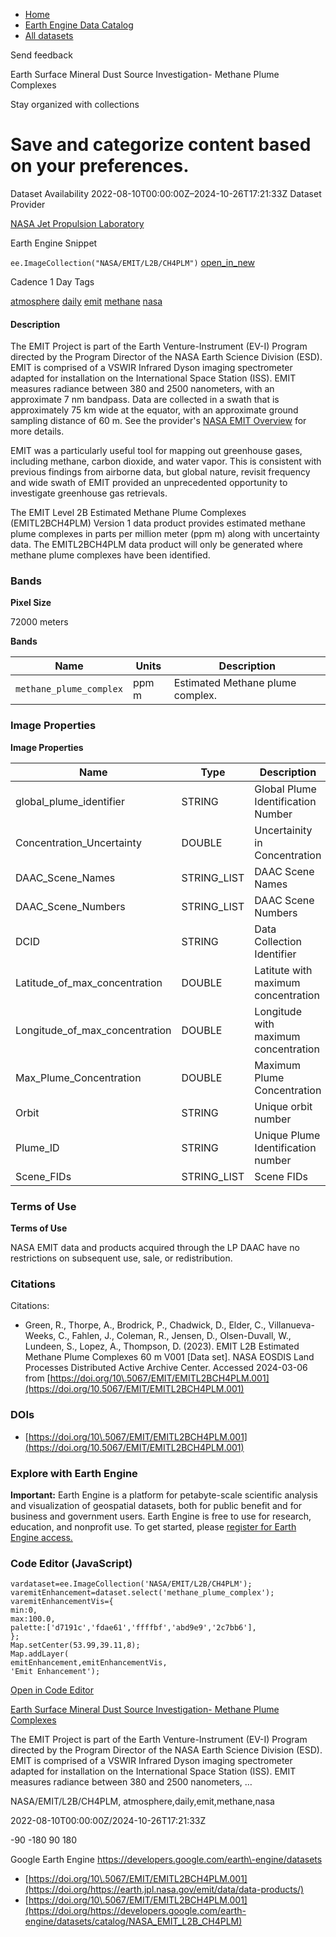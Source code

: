 



* [Home](https://developers.google.com/)
* [Earth Engine Data Catalog](https://developers.google.com/earth-engine/datasets)
* [All datasets](https://developers.google.com/earth-engine/datasets/catalog)





 
 
 Send feedback
 
 

Earth Surface Mineral Dust Source Investigation\- Methane Plume Complexes


 
 Stay organized with collections
 

 
 Save and categorize content based on your preferences.
===========================================================================================================================================================================








Dataset Availability
2022\-08\-10T00:00:00Z–2024\-10\-26T17:21:33Z
Dataset Provider


[NASA Jet Propulsion Laboratory](https://earth.jpl.nasa.gov/emit/data/data-products/)



Earth Engine Snippet


`ee.ImageCollection("NASA/EMIT/L2B/CH4PLM")` 
[open\_in\_new](https://code.earthengine.google.com/?scriptPath=Examples:Datasets/NASA/NASA_EMIT_L2B_CH4PLM)





Cadence
1 Day
Tags


[atmosphere](/earth-engine/datasets/tags/atmosphere)
[daily](/earth-engine/datasets/tags/daily)
[emit](/earth-engine/datasets/tags/emit)
[methane](/earth-engine/datasets/tags/methane)
[nasa](/earth-engine/datasets/tags/nasa)








#### Description



The EMIT Project is part of the Earth Venture\-Instrument (EV\-I) Program
directed by the Program Director of the NASA Earth Science Division (ESD).
EMIT is comprised of a VSWIR Infrared Dyson imaging spectrometer adapted for
installation on the International Space Station (ISS). EMIT measures
radiance between 380 and 2500 nanometers, with an approximate 7 nm bandpass.
Data are collected in a swath that is approximately 75 km wide at the
equator, with an approximate ground sampling distance of 60 m. See the
provider's [NASA EMIT Overview](https://lpdaac.usgs.gov/documents/1695/EMIT_L2B_GHG_User_Guide_V1.pdf)
for more details.


EMIT was a particularly useful tool for mapping out greenhouse gases,
including methane, carbon dioxide, and water vapor. This is consistent with
previous findings from airborne data, but global nature, revisit frequency
and wide swath of EMIT provided an unprecedented opportunity to investigate
greenhouse gas retrievals.


The EMIT Level 2B Estimated Methane Plume Complexes (EMITL2BCH4PLM) Version
1 data product provides estimated methane plume complexes in parts per
million meter (ppm m) along with uncertainty data. The EMITL2BCH4PLM data
product will only be generated where methane plume complexes have been
identified.





### Bands



**Pixel Size**
  
72000 meters



**Bands**




| Name | Units | Description |
| --- | --- | --- |
| `methane_plume_complex` | ppm m | Estimated Methane plume complex. |




### Image Properties


**Image Properties**




| Name | Type | Description |
| --- | --- | --- |
| global\_plume\_identifier | STRING | Global Plume Identification Number |
| Concentration\_Uncertainty | DOUBLE | Uncertainity in Concentration |
| DAAC\_Scene\_Names | STRING\_LIST | DAAC Scene Names |
| DAAC\_Scene\_Numbers | STRING\_LIST | DAAC Scene Numbers |
| DCID | STRING | Data Collection Identifier |
| Latitude\_of\_max\_concentration | DOUBLE | Latitute with maximum concentration |
| Longitude\_of\_max\_concentration | DOUBLE | Longitude with maximum concentration |
| Max\_Plume\_Concentration | DOUBLE | Maximum Plume Concentration |
| Orbit | STRING | Unique orbit number |
| Plume\_ID | STRING | Unique Plume Identification number |
| Scene\_FIDs | STRING\_LIST | Scene FIDs |




### Terms of Use


**Terms of Use**


NASA EMIT data and products acquired through the LP DAAC
have no restrictions on subsequent use, sale, or redistribution.




### Citations



Citations:
* Green, R., Thorpe, A., Brodrick, P., Chadwick, D., Elder, C.,
Villanueva\-Weeks, C., Fahlen, J., Coleman, R., Jensen, D., Olsen\-Duvall, W.,
Lundeen, S., Lopez, A., Thompson, D. (2023\). EMIT L2B Estimated Methane
Plume Complexes 60 m V001 \[Data set]. NASA EOSDIS Land Processes Distributed
Active Archive Center. Accessed 2024\-03\-06 from
[https://doi.org/10\.5067/EMIT/EMITL2BCH4PLM.001](https://doi.org/10.5067/EMIT/EMITL2BCH4PLM.001)





### DOIs


* [https://doi.org/10\.5067/EMIT/EMITL2BCH4PLM.001](https://doi.org/10.5067/EMIT/EMITL2BCH4PLM.001)




### Explore with Earth Engine


**Important:** 
 Earth Engine is a platform for petabyte\-scale scientific analysis and visualization of
 geospatial datasets, both for public benefit and for business and government users.
 Earth Engine is free to use for research, education, and nonprofit use. To get started, please
 [register for Earth Engine access.](https://console.cloud.google.com/earth-engine)



### Code Editor (JavaScript)



```
vardataset=ee.ImageCollection('NASA/EMIT/L2B/CH4PLM');
varemitEnhancement=dataset.select('methane_plume_complex');
varemitEnhancementVis={
min:0,
max:100.0,
palette:['d7191c','fdae61','ffffbf','abd9e9','2c7bb6'],
};
Map.setCenter(53.99,39.11,8);
Map.addLayer(
emitEnhancement,emitEnhancementVis,
'Emit Enhancement');
```



[Open in Code Editor](https://code.earthengine.google.com/?scriptPath=Examples:Datasets/NASA/NASA_EMIT_L2B_CH4PLM)


[Earth Surface Mineral Dust Source Investigation\- Methane Plume Complexes](/earth-engine/datasets/catalog/NASA_EMIT_L2B_CH4PLM)

The EMIT Project is part of the Earth Venture\-Instrument (EV\-I) Program directed by the Program Director of the NASA Earth Science Division (ESD). EMIT is comprised of a VSWIR Infrared Dyson imaging spectrometer adapted for installation on the International Space Station (ISS). EMIT measures radiance between 380 and 2500 nanometers, …

 NASA/EMIT/L2B/CH4PLM,
 atmosphere,daily,emit,methane,nasa

2022\-08\-10T00:00:00Z/2024\-10\-26T17:21:33Z



 \-90 \-180 90 180
 



Google Earth Engine
https://developers.google.com/earth\-engine/datasets

* [https://doi.org/10\.5067/EMIT/EMITL2BCH4PLM.001](https://doi.org/https://earth.jpl.nasa.gov/emit/data/data-products/)
* [https://doi.org/10\.5067/EMIT/EMITL2BCH4PLM.001](https://doi.org/https://developers.google.com/earth-engine/datasets/catalog/NASA_EMIT_L2B_CH4PLM)









